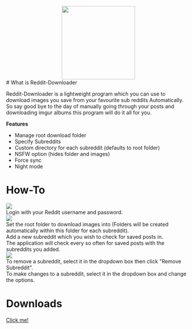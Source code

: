 <div style="text-align:center"><img src ="https://upload.wikimedia.org/wikipedia/en/thumb/8/82/Reddit_logo_and_wordmark.svg/1280px-Reddit_logo_and_wordmark.svg.png" width="200px"/></div>
# What is Reddit-Downloader

Reddit-Downloader is a lightweight program which you can use to download images you save from your favourite sub reddits Automatically. So say good bye to the day of manually going through your posts and downloading imgur albums this program will do it all for you.

**Features**
- Manage root download folder
- Specify Subreddits
- Custom directory for each subreddit (defaults to root folder)
- NSFW option (hides folder and images)
- Force sync
- Night mode

# How-To
![](http://i.imgur.com/he7ZR3H.png?1)  
Login with your Reddit username and password.  
![](http://i.imgur.com/9XFL1oN.png)  
Set the root folder to download images into (Folders will be created automatically within this folder for each subreddit).  
Add a new subreddit which you wish to check for saved posts in.  
The application will check every so often for saved posts with the subreddits you added.  
![](http://i.imgur.com/HVCXQd3.png)  
To remove a subreddit, select it in the dropdown box then click "Remove Subreddit".  
To make changes to a subreddit, select it in the dropdown box and change the options.  

# Downloads
[Click me!](https://github.com/GlossyPanther/Reddit-Downloader/releases)